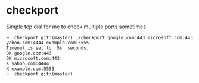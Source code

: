 # checkport
Simple tcp dial for me to check multiple ports sometimes
```
➜  checkport git:(master) ./checkport google.com:443 microsoft.com:443 yahoo.com:4444 example.com:5555  
Timeout is set to  5s  seconds.  
OK google.com:443  
OK microsoft.com:443  
X yahoo.com:4444  
X example.com:5555  
➜  checkport git:(master)  
```
